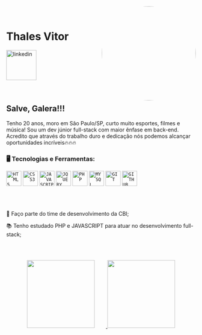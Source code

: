 <img align="right" width="250px" style="margin-top:10px; border-radius: 105%;" src="https://dkrn4sk0rn31v.cloudfront.net/uploads/2018/05/11154235/diferencas-cursos-superiores-TI.jpg">

</br>
</br>

<div dsplay="inline-block">
 
 <h1 align="left">Thales Vitor</h1>

  <a href="https://www.linkedin.com/in/thales-vitor-oliveira-cirino-38105a186/">
    <img width="80px" src="https://i.ibb.co/RyZx12b/linkedin.png" alt="linkedin" style="vertical-align:top;">
  </a>
</div>

</br>
</br>

## Salve, Galera!!!

Tenho 20 anos, moro em São Paulo/SP, curto muito esportes, filmes e música! Sou um dev júnior full-stack com maior ênfase em back-end.<br />
Acredito que através do trabalho duro e dedicação nós podemos alcançar oportunidades incríveis🔥🔥🔥


### 🖥️ Tecnologias e Ferramentas: 

<code><img width="40px" src="https://cdn.jsdelivr.net/gh/devicons/devicon/icons/html5/html5-original-wordmark.svg" title = "HTML5"/></code>
<code><img width="40px" src="https://cdn.jsdelivr.net/gh/devicons/devicon/icons/css3/css3-original-wordmark.svg" title = "CSS3"/></code>
<code><img width="40px" src="https://cdn.jsdelivr.net/gh/devicons/devicon/icons/javascript/javascript-original.svg" title = "JAVASCRIPT"/></code>
<code><img width="40px" src="https://cdn.jsdelivr.net/gh/devicons/devicon/icons/jquery/jquery-plain-wordmark.svg" title="JQUERY"></code>
<code><img width="40px" src="https://cdn.jsdelivr.net/gh/devicons/devicon/icons/php/php-plain.svg" title="PHP" /></code>
<code><img width="40px" src="https://cdn.jsdelivr.net/gh/devicons/devicon/icons/mysql/mysql-original.svg" title = "MYSQL"/></code>
<code><img width="40px" src="https://cdn.jsdelivr.net/gh/devicons/devicon/icons/git/git-original.svg" title = "GIT"/></code>
<code><img width="40px" src="https://cdn.jsdelivr.net/gh/devicons/devicon/icons/github/github-original.svg" title = "GITHUB"/></code>


</br>
</br>
<div display="inline-block">
 <p align="left">🤿 Faço parte do time de desenvolvimento da CBI</a>;</p>
 <p align="left">📚 Tenho estudado PHP e JAVASCRIPT para atuar no desenvolvimento full-stack;</p>
 
</div>

<br />

##
<p align="center">
<a href="https://github.com/Thales-github">
  <img height="180em" style="margin-right: 30px;" src="https://github-readme-stats-eight-theta.vercel.app/api?username=jeniblodev&show_icons=true&theme=algolia&include_all_commits=true&count_private=true"/>
  <img height="180em" src="https://github-readme-stats-eight-theta.vercel.app/api/top-langs/?username=Thales-github&layout=compact&langs_count=8&theme=algolia"/>
</a>
</p>
